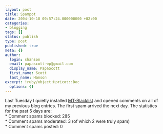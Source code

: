 ```yaml
---
layout: post
title: Spampot
date: 2004-10-18 09:57:24.000000000 +02:00
categories:
- blogging
tags: []
status: publish
type: post
published: true
meta: {}
author:
  login: shanson
  email: papascott-wp@gmail.com
  display_name: PapaScott
  first_name: Scott
  last_name: Hanson
excerpt: !ruby/object:Hpricot::Doc
  options: {}
---
```

<p>Last Tuesday I quietly installed <a href="http://www.jayallen.org/projects/mt-blacklist/">MT-Blacklist</a> and opened comments on all of my previous blog entries. The first spam arrived the next day. The statistics for the past 5 days are:<br />
* Comment spams blocked:  	 285<br />
* Comment spams moderated: 	3 (of which 2 were truly spam)<br />
* Comment spams posted: 0</p>
